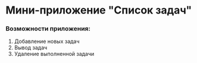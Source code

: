 # Мини-приложение "Список задач" #

### Возможности приложения: ###
1.	Добавление новых задач
2.	Вывод задач
3.	Удаление выполненной задачи
